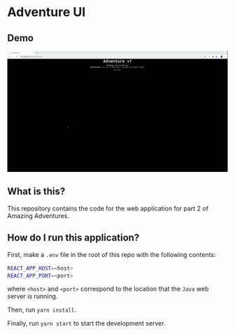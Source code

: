 # Adventure UI

## Demo
![Demo](assets/demo.gif)

## What is this?
This repository contains the code for the web application for part 2 of Amazing Adventures.

## How do I run this application?
First, make a `.env` file in the root of this repo with the following contents:
```bash
REACT_APP_HOST=<host>
REACT_APP_PORT=<port>
```

where `<host>` and `<port>` correspond to the location that the `Java` web server is running.

Then, run `yarn install`.

Finally, run `yarn start` to start the development server.